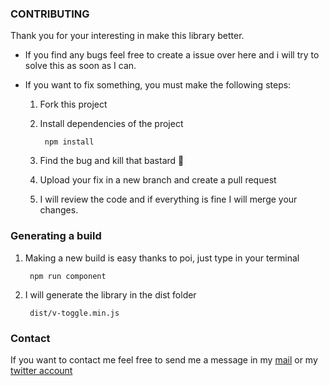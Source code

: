 ### CONTRIBUTING

Thank you for your interesting in make this library better.

- If you find any bugs feel free to create a issue over here and i will try to solve this as soon as I can.

- If you want to fix something, you must make the following steps:

	1. Fork this project
	2. Install dependencies of the project

			npm install

	3. Find the bug and kill that bastard :speak_no_evil:
	4. Upload your fix in a new branch and create a pull request
	5. I will review the code and if everything is fine I will merge your changes.

### Generating a build

1. Making a new build is easy thanks to poi, just type in your terminal

		npm run component

2. I will generate the library in the dist folder

		dist/v-toggle.min.js

### Contact

If you want to contact me feel free to send me a message in my [mail](mailto:jrperedo@gmail.com) or my [twitter account](https://twitter.comeperedo)